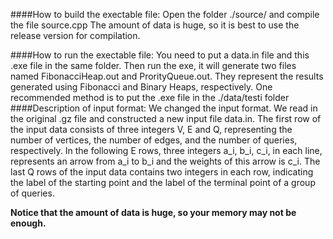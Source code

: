 ####How to build the exectable file:
    Open the folder ./source/ and compile the file source.cpp
    The amount of data is huge, so it is best to use the release version for compilation.

####How to run the exectable file:
    You need to put a data.in file and this .exe file in the same folder. 
    Then run the exe, it will generate two files named FibonacciHeap.out and ProrityQueue.out.
    They represent the results generated using Fibonacci and Binary Heaps, respectively.
    One recommended method is to put the .exe file in the ./data/testi folder
####Description of input format:
    We changed the input format. We read in the original .gz file and constructed a new input file data.in.
    The first row of the input data consists of three integers V, E and Q, representing the number of vertices, the number of edges, and the number of queries, respectively.
    In the following E rows, three integers a_i, b_i, c_i, in each line, represents an arrow from a_i to b_i and the weights of this arrow is c_i.
    The last Q rows of the input data contains two integers in each row, indicating the label of the starting point and the label of the terminal point of a group of queries.

**Notice that the amount of data is huge, so your memory may not be enough.**
